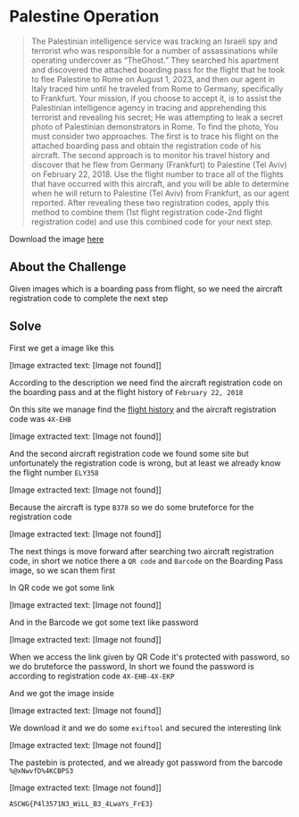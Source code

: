 # Palestine Operation

> The Palestinian intelligence service was tracking an Israeli spy and terrorist who was responsible for a number of assassinations while operating undercover as “TheGhost.” They searched his apartment and discovered the attached boarding pass for the flight that he took to flee Palestine to Rome on August 1, 2023, and then our agent in Italy traced him until he traveled from Rome to Germany, specifically to Frankfurt. Your mission, if you choose to accept it, is to assist the Palestinian intelligence agency in tracing and apprehending this terrorist and revealing his secret;
He was attempting to leak a secret photo of Palestinian demonstrators in Rome. To find the photo, You must consider two approaches. The first is to trace his flight on the attached boarding pass and obtain the registration code of his aircraft. The second approach is to monitor his travel history and discover that he flew from Germany (Frankfurt) to Palestine (Tel Aviv) on February 22, 2018. Use the flight number to trace all of the flights that have occurred with this aircraft, and you will be able to determine when he will return to Palestine (Tel Aviv) from Frankfurt, as our agent reported.
After revealing these two registration codes, apply this method to combine them (1st flight registration code-2nd flight registration code) and use this combined code for your next step.

Download the image [here](images/Boarding%20Pass.jpg)

## About the Challenge

Given images which is a boarding pass from flight, so we need the aircraft registration code to complete the next step

## Solve

First we get a image like this


[Image extracted text: [Image not found]]


According to the description we need find the aircraft registration code on the boarding pass and at the flight history of `February 22, 2018`

On this site we manage find the [flight history](https://www.flightradar24.com/) and the aircraft registration code was `4X-EHB`


[Image extracted text: [Image not found]]


And the second aircraft registration code we found some site but unfortunately the registration code is wrong, but at least we already know the flight number `ELY358`


[Image extracted text: [Image not found]]


Because the aircraft is type `B378` so we do some bruteforce for the registration code


[Image extracted text: [Image not found]]


The next things is move forward after searching two aircraft registration code, in short we notice there a `QR code` and `Barcode` on the Boarding Pass image, so we scan them first

In QR code we got some link


[Image extracted text: [Image not found]]


And in the Barcode we got some text like password


[Image extracted text: [Image not found]]


When we access the link given by QR Code it's protected with password, so we do bruteforce the password, In short we found the password is according to registration code `4X-EHB-4X-EKP`

And we got the image inside


[Image extracted text: [Image not found]]


We download it and we do some `exiftool` and secured the interesting link


[Image extracted text: [Image not found]]


The pastebin is protected, and we already got password from the barcode `%@xNwvfD%4KCBPS3`


[Image extracted text: [Image not found]]


```
ASCWG{P4l3571N3_WiLL_B3_4LwaYs_FrE3}
```